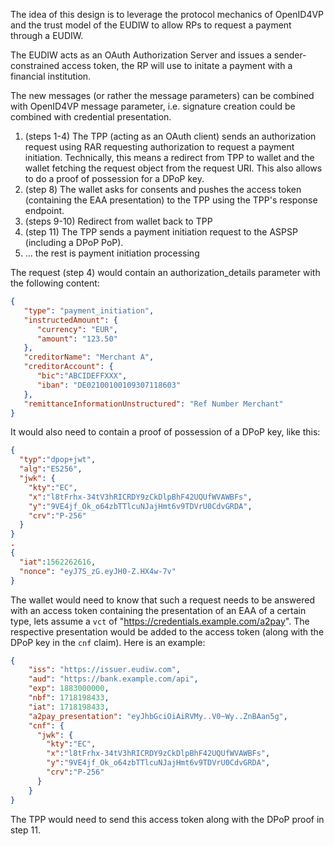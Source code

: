 The idea of this design is to leverage the protocol mechanics of OpenID4VP and the trust model of the EUDIW to allow RPs to request a payment through a EUDIW.

The EUDIW acts as an OAuth Authorization Server and issues a sender-constrained access token, the RP will use to initate a payment with a financial institution.  

The new messages (or rather the message parameters) can be combined with OpenID4VP message parameter, i.e. signature creation could be combined with credential presentation. 

1. (steps 1-4) The TPP (acting as an OAuth client) sends an authorization request using RAR requesting authorization to request a payment initiation. Technically, this means a redirect from TPP to wallet and the wallet fetching the request object from the request URI. This also allows to do a proof of possession for a DPoP key. 
2. (step 8) The wallet asks for consents and pushes the access token (containing the EAA presentation) to the TPP using the TPP's response  endpoint.
3. (steps 9-10) Redirect from wallet back to TPP
4. (step 11) The TPP sends a payment initiation request to the ASPSP (including a DPoP PoP). 
5. ... the rest is payment initiation processing

The request (step 4) would contain an authorization_details parameter with the following content: 

```json
{
   "type": "payment_initiation",
   "instructedAmount": {
      "currency": "EUR",
      "amount": "123.50"
   },
   "creditorName": "Merchant A",
   "creditorAccount": {
      "bic":"ABCIDEFFXXX",
      "iban": "DE02100100109307118603"
   },
   "remittanceInformationUnstructured": "Ref Number Merchant"
}
```

It would also need to contain a proof of possession of a DPoP key, like this: 

```json
{
  "typ":"dpop+jwt",
  "alg":"ES256",
  "jwk": {
    "kty":"EC",
    "x":"l8tFrhx-34tV3hRICRDY9zCkDlpBhF42UQUfWVAWBFs",
    "y":"9VE4jf_Ok_o64zbTTlcuNJajHmt6v9TDVrU0CdvGRDA",
    "crv":"P-256"
  }
}
.
{
  "iat":1562262616,
  "nonce": "eyJ7S_zG.eyJH0-Z.HX4w-7v"
}
```

The wallet would need to know that such a request needs to be answered with an access token containing the presentation of an EAA of a certain type, lets assume a `vct` of "https://credentials.example.com/a2pay". The respective presentation would be added to the access token (along with the DPoP key in the `cnf` claim). Here is an example: 

```json
{
    "iss": "https://issuer.eudiw.com",
    "aud": "https://bank.example.com/api",
    "exp": 1883000000,
    "nbf": 1718198433,
    "iat": 1718198433,
    "a2pay_presentation": "eyJhbGciOiAiRVMy..V0~Wy..ZnBAan5g",
    "cnf": {
      "jwk": {
        "kty":"EC",
        "x":"l8tFrhx-34tV3hRICRDY9zCkDlpBhF42UQUfWVAWBFs",
        "y":"9VE4jf_Ok_o64zbTTlcuNJajHmt6v9TDVrU0CdvGRDA",
        "crv":"P-256"
      }
    }
}
```

The TPP would need to send this access token along with the DPoP proof in step 11.